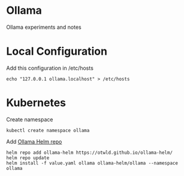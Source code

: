 # Ollama

Ollama experiments and notes

# Local Configuration

Add this configuration in /etc/hosts

```
echo "127.0.0.1 ollama.localhost" > /etc/hosts
``` 


# Kubernetes

Create namespace

```
kubectl create namespace ollama

```

Add [Ollama Helm repo](https://artifacthub.io/packages/helm/ollama-helm/ollama) 


```
helm repo add ollama-helm https://otwld.github.io/ollama-helm/
helm repo update
helm install -f value.yaml ollama ollama-helm/ollama --namespace ollama
```

